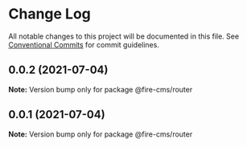 # Change Log

All notable changes to this project will be documented in this file.
See [Conventional Commits](https://conventionalcommits.org) for commit guidelines.

## 0.0.2 (2021-07-04)

**Note:** Version bump only for package @fire-cms/router





## 0.0.1 (2021-07-04)

**Note:** Version bump only for package @fire-cms/router
